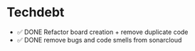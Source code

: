 # Techdebt

- ✅ DONE Refactor board creation + remove duplicate code
- ✅ DONE remove bugs and code smells from sonarcloud
